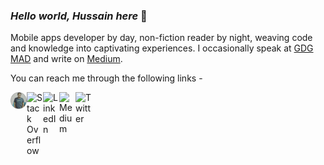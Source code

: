 ### ***Hello world, Hussain here*** 👋

Mobile apps developer by day, non-fiction reader by night, weaving code and knowledge into captivating experiences. I occasionally speak at [GDG MAD](https://gdg.community.dev/gdg-mad/) and write on [Medium](https://mukadam59.medium.com/). 

You can reach me through the following links - 

[<img align="left" alt="Personal Website" width="26px" src="https://github.com/hsm59/hsm59.github.io/blob/master/favicon.png" />][personalwebsite]
[<img align="left" alt="Stack Overflow" width="26px" src="https://hsm59.github.io/assets/so-logo.svg" />][stackoverflow]
[<img align="left" alt="LinkedIn" width="26px" src="https://hsm59.github.io/assets/linkedin-logo.svg" />][linkedin]
[<img align="left" alt="Medium" width="26px" src="https://hsm59.github.io/assets/medium-logo.svg" />][medium]
[<img align="left" alt="Twitter" width="26px" src="https://hsm59.github.io/assets/twitter-logo-button.svg" />][twitter]

[personalwebsite]: https://hsm59.github.io/
[stackoverflow]: https://stackoverflow.com/users/1992823/hsm59
[linkedin]: https://www.linkedin.com/in/mukadam59/
[medium]: https://mukadam59.medium.com/
[twitter]: https://twitter.com/HSM59
